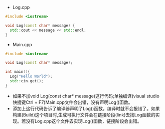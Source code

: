 - Log.cpp

```c++
#include <iostream>

void Log(const char* message) {
  std::cout << message << std::endl;
}
```

- Main.cpp

```c++
#include <iostream>

void Log(const char* message);

int main(){
  Log("Hello World");
  std::cin.get();
}
```

- 如果不加void Log(const char* message)这行代码;单独编译(visual studio快捷键Ctrl + F7)Main.cpp文件会出错，没有声明Log()函数。
- 添加上这行代码告诉了编译器声明了Log()函数，编译时就不会报错了。如果构建(Build)这个项目时,生成可执行文件会在链接阶段(link)去找Log函数的实现。若没有Log.cpp这个文件去实现Log()函数，链接阶段会出错。